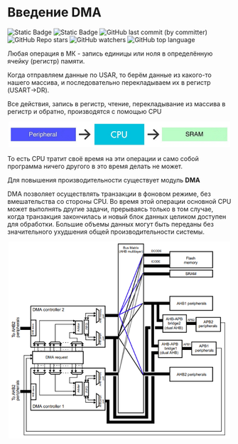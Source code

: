 # Введение DMA 

![Static Badge](https://img.shields.io/badge/Unic_Lab-green)
![Static Badge](https://img.shields.io/badge/STM32-red)
![GitHub last commit (by committer)](https://img.shields.io/github/last-commit/Vernicovskiy/STM32_TIM)
![GitHub Repo stars](https://img.shields.io/github/stars/Vernicovskiy/STM32_TIM)
![GitHub watchers](https://img.shields.io/github/watchers/Vernicovskiy/STM32_TIM)
![GitHub top language](https://img.shields.io/github/languages/top/Vernicovskiy/STM32_TIM)

Любая операция в МК -  запись единицы или ноля в определённую ячейку (регистр) памяти.

Когда отправляем данные по USAR, то берём данные из какого-то нашего массива, и последовательно перекладываем их в регистр (USART->DR).

Все действия, запись в регистр, чтение, перекладывание из массива в регистр и обратно, производятся с помощью CPU

<p align="center">
<img src="PNG/image.png" alt="Diagram of System Timer (SysTick)" width="500"/>
</<p align="center">

То есть CPU тратит своё время на эти операции и само собой программа ничего другого в это время делать не может.

Для повышения производительности существует модуль **DMA**

DMA позволяет осуществлять транзакции в фоновом режиме, без вмешательства со стороны CPU. Во время этой операции основной CPU может выполнять другие задачи, прерываясь только в том случае, когда транзакция закончилась и новый блок данных целиком доступен для обработки. Большие объемы данных могут быть переданы без значительного ухудшения общей производительности системы.


<p align="center">
<img src="PNG/image-1.png" alt="Diagram of System Timer (SysTick)" width="500"/>
</<p align="center">




